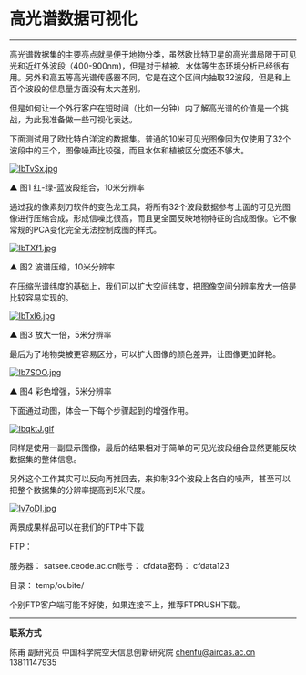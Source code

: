 

# 高光谱数据可视化

---

高光谱数据集的主要亮点就是便于地物分类，虽然欧比特卫星的高光谱局限于可见光和近红外波段（400-900nm)，但是对于植被、水体等生态环境分析已经很有用。另外和高五等高光谱传感器不同，它是在这个区间内抽取32波段，但是和上百个波段的信息量方面没有太大差别。

但是如何让一个外行客户在短时间（比如一分钟）内了解高光谱的价值是一个挑战，为此我准备做一些可视化表达。

下面测试用了欧比特白洋淀的数据集。普通的10米可见光图像因为仅使用了32个波段中的三个，图像噪声比较强，而且水体和植被区分度还不够大。

[![IbTvSx.jpg](https://z3.ax1x.com/2021/11/19/IbTvSx.jpg)](https://imgtu.com/i/IbTvSx)

▲ 图1 红-绿-蓝波段组合，10米分辨率


通过我的像素刻刀软件的变色龙工具，将所有32个波段数据参考上面的可见光图像进行压缩合成，形成信噪比很高，而且更全面反映地物特征的合成图像。它不像常规的PCA变化完全无法控制成图的样式。

[![IbTXf1.jpg](https://z3.ax1x.com/2021/11/19/IbTXf1.jpg)](https://imgtu.com/i/IbTXf1)

▲ 图2 波谱压缩，10米分辨率

在压缩光谱纬度的基础上，我们可以扩大空间纬度，把图像空间分辨率放大一倍是比较容易实现的。

[![IbTxl6.jpg](https://z3.ax1x.com/2021/11/19/IbTxl6.jpg)](https://imgtu.com/i/IbTxl6)

▲ 图3 放大一倍，5米分辨率

最后为了地物类被更容易区分，可以扩大图像的颜色差异，让图像更加鲜艳。

[![Ib7SOO.jpg](https://z3.ax1x.com/2021/11/19/Ib7SOO.jpg)](https://imgtu.com/i/Ib7SOO)

▲ 图4 彩色增强，5米分辨率



下面通过动图，体会一下每个步骤起到的增强作用。



[![IbqktJ.gif](https://z3.ax1x.com/2021/11/19/IbqktJ.gif)](https://imgtu.com/i/IbqktJ)



同样是使用一副显示图像，最后的结果相对于简单的可见光波段组合显然更能反映数据集的整体信息。

另外这个工作其实可以反向再推回去，来抑制32个波段上各自的噪声，甚至可以把整个数据集的分辨率提高到5米尺度。



[![Iv7oDI.jpg](https://z3.ax1x.com/2021/11/22/Iv7oDI.jpg)](https://imgtu.com/i/Iv7oDI)



两景成果样品可以在我们的FTP中下载



FTP：

服务器： satsee.ceode.ac.cn账号： cfdata密码： cfdata123

目录： temp/oubite/

个别FTP客户端可能不好使，如果连接不上，推荐FTPRUSH下载。





---

**联系方式**

陈甫 副研究员
中国科学院空天信息创新研究院
chenfu@aircas.ac.cn
13811147935



